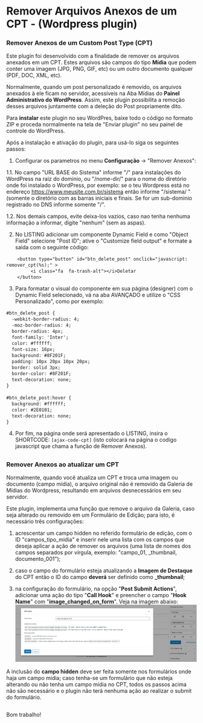 # Remover Arquivos Anexos de um CPT - (Wordpress plugin)

### Remover Anexos de um Custom Post Type (CPT)

Este plugin foi desenvolvido com a finalidade de remover os arquivos anexados em um CPT.  Estes arquivos são campos do tipo **Mídia** que podem conter uma imagem (JPG, PNG, GIF, etc) ou um outro documento qualquer (PDF, DOC, XML, etc).

Normalmente, quando um post personalizado é removido, os arquivos anexados à ele ficam no servidor, acessíveis na Aba Mídias do **Painel Administrativo do WordPress**.  Assim, este plugin possibilita a remoção desses arquivos juntamente com a deleção do Post propriamente dito.

Para **instalar** este plugin no seu WordPres, baixe todo o código no formato ZIP e proceda normalmente na tela de "Enviar plugin" no seu painel de controle do WordPress.

Após a instalação e ativação do plugin, para usá-lo siga os seguintes passos:

1. Configurar os parametros no menu **Configuração** -> "Remover Anexos":

1.1. No campo "URL BASE do Sistema" informe "/" para instalações do WordPress na raiz do dominio, ou "/nome-dir/" para o nome do diretório onde foi instalado o WordPress, por exemplo:  se o teu Wordpress está no endereço https://www.meusite.com.br/sistema então informe "/sistema/ " (somente o diretório com as barras iniciais e finais.  Se for um sub-dominio registrado no DNS informe somente "/".

1.2. Nos demais campos, evite deixa-los vazios, caso nao tenha nenhuma informação a informar, digite "nenhum" (sem as aspas).

2. No LISTING adicionar um componente Dynamic Field e como "Object Field" selecione "Post ID";  ative o "Customize field output" e formate a saida com o seguinte código:
```
	<button type="button" id="btn_delete_post" onclick="javascript: remover_cpt(%s);" >
	     <i class="fa  fa-trash-alt"></i>Deletar
	</button> 
```
3. Para formatar o visual do componente em sua página (designer) com o Dynamic Field selecionado, vá na aba AVANÇADO e utilize o "CSS Personalizado", como por exemplo:
```
#btn_delete_post {
  -webkit-border-radius: 4;
  -moz-border-radius: 4;
  border-radius: 4px;
  font-family: 'Inter';
  color: #ffffff;
  font-size: 16px;
  background: #8F201F;
  padding: 10px 20px 10px 20px;
  border: solid 3px;
  border-color: #8F201F;
  text-decoration: none;
}

#btn_delete_post:hover {
  background: #ffffff;
  color: #2E0101;
  text-decoration: none;
}
``` 
4. Por fim, na página onde será apresentado o LISTING, insira o SHORTCODE:   ```[ajax-code-cpt]```  (isto colocará na página o codigo javascript que chama a função de Remover Anexos).

##
### Remover Anexos ao atualizar um CPT

Normalmente, quando você atualiza um CPT e troca uma imagem ou documento (campo mídia), o arquivo original não é removido da Galeria de Mídias do Wordpress, resultando em arquivos desnecessários em seu servidor.

Este plugin, implementa uma função que remove o arquivo da Galeria, caso seja alterado ou removido em um Formulário de Edição; para isto, é necessário três configurações:

1) acrescentar um campo hidden no referido formulário de edição, com o ID "campos_tipo_midia" e inserir nele uma lista com os campos que deseja aplicar a ação de remover os arquivos (uma lista de nomes dos campos separados por vírgula, exemplo: "campo_01, _thumbnail, documento_001");

2) caso o campo do formulário esteja atualizando a **Imagem de Destaque** do CPT então o ID do campo **deverá** ser definido como **_thumbnail**;

3) na configuração do formulário, na opção "**Post Submit Actions**", adicionar uma ação do tipo "**Call Hook**" e preencher o campo "**Hook Name**" com "**image_changed_on_form**". Veja na imagem abaixo:
![Ilustração da configuração do Hook](https://github.com/smjesus/smjesus/blob/main/tela_config_plugin_01.png)


A inclusão do **campo hidden** deve ser feita somente nos formulários onde haja um campo mídia; caso tenha-se um formulário que não esteja alterando ou não tenha um campo mídia no CPT, todos os passos acima não são necessário e o plugin não terá nenhuma ação ao realizar o submit do formulário.


##

Bom trabalho!
